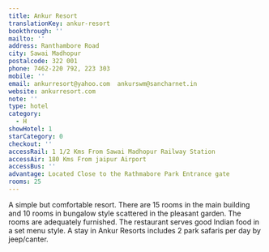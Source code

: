 ```yaml
---
title: Ankur Resort
translationKey: ankur-resort
bookthrough: ''
mailto: ''
address: Ranthambore Road
city: Sawai Madhopur
postalcode: 322 001
phone: 7462-220 792, 223 303
mobile: ''
email: ankurresort@yahoo.com  ankurswm@sancharnet.in
website: ankurresort.com
note: ''
type: hotel
category:
  - H
showHotel: 1
starCategory: 0
checkout: ''
accessRail: 1 1/2 Kms From Sawai Madhopur Railway Station
accessAir: 180 Kms From jaipur Airport
accessBus: ''
advantage: Located Close to the Rathmabore Park Entrance gate
rooms: 25
---
```

A simple but comfortable resort. There are 15 rooms in the main building and 10 rooms in bungalow style scattered in the pleasant garden. The rooms are adequately furnished. The restaurant serves good Indian food in a set menu style. A stay in Ankur Resorts includes 2 park safaris per day by jeep/canter.